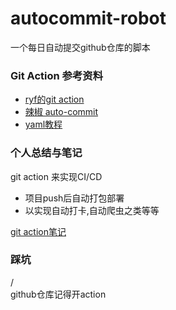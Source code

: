 # autocommit-robot

一个每日自动提交github仓库的脚本

### Git Action 参考资料

* [ryf的git action](https://www.ruanyifeng.com/blog/2019/09/getting-started-with-github-actions.html)
* [辣椒 auto-commit](https://juejin.cn/post/7253673249159200825)
* [yaml教程](https://www.ruanyifeng.com/blog/2016/07/yaml.html)

### 个人总结与笔记

git action 来实现CI/CD
* 项目push后自动打包部署
* 以实现自动打卡,自动爬虫之类等等

[git action笔记](https://juejin.cn/)

### 踩坑
/\
github仓库记得开action
